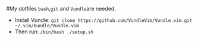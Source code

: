 #My dotfiles
`bash`,`git` and `Vundle`are needed.
- Install Vundle:
  `git clone https://github.com/VundleVim/Vundle.vim.git ~/.vim/bundle/Vundle.vim`
- Then run:
  `/bin/bash ./setup.sh`

